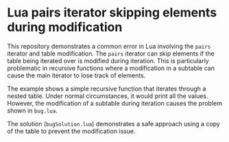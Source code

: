 # Lua pairs iterator skipping elements during modification

This repository demonstrates a common error in Lua involving the `pairs` iterator and table modification.  The `pairs` iterator can skip elements if the table being iterated over is modified during iteration.  This is particularly problematic in recursive functions where a modification in a subtable can cause the main iterator to lose track of elements.

The example shows a simple recursive function that iterates through a nested table.  Under normal circumstances, it would print all the values.  However, the modification of a subtable during iteration causes the problem shown in `bug.lua`.

The solution (`bugSolution.lua`) demonstrates a safe approach using a copy of the table to prevent the modification issue.